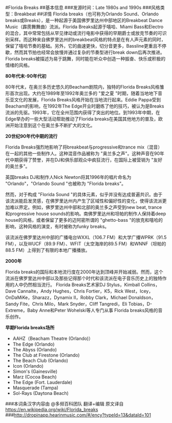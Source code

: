 #Florida Breaks
##基本信息
###发源时间：Late 1980s and 1990s
###风格类型：Breakbeat
##详情
Florida breaks（也可称为Orlando Sound、Orlando
breaks或Breaks），是一种起源于美国佛罗里达州中部地区的Breakbeat Dance Music（霹雳舞舞曲）流派。Florida
Breaks起源于嘻哈、Miami
Bass和Electro的混合，其中常常包括从罕见律动或流行电影中获得的早期爵士或放克节奏的可识别采样。而这种来自佛罗里达州的breakbeat风格的特点是在有人声元素的同时，保留了嘻哈节奏的基础。另外，它的曲速更快，切分音更多，Bassline更重且不停歇，然而其节拍也经常会放慢并通过复杂的节奏型进行break
down后再次推进。Florida breaks被描述为易于跳舞，同时能在听众中创造一种振奋、快乐或积极的情绪的风格。



**80年代末-90年代初**

80年代末，在奥兰多历史悠久的Beacham剧院内，独特的Florida Breaks风格雏形首次出现。大约在1989年至1992年奥兰多的 "爱之夏
"时期，随着当地地下音乐亚文化的发展，Florida Breaks风格开始在当地流行起来。Eddie Pappa受到Beacham的影响，在1992年The
Edge开业时磨练了他的技巧，被认为是Breaks流派的先驱。1993年，它在全州范围内获得了突出的地位。到1993年中期，在Edge举办的一些大型活动帮助推动了Florida
breaks在美国其他地方的普及，欧洲开始注意到这个在奥兰多不断扩大的文化。



**20世纪90年代中期的流行**

Florida Breaks强烈地影响了将breakbeat与progressive和trance mix（混音）在一起的其他一些制作人。这种混音作品被称为
"奥兰多之声"。这种声音在90年代中期获得了赞誉，并在DJ和俱乐部观众中疯狂流行，在国际上被营销为 "友好的奥兰多"。



英国breaks DJ和制作人Nick Newton将其1996年的唱片命名为 "Orlando"，"Orlando Sound "也被称为
"Florida breaks"。



然而，对于构成 "Florida Sound
"的具体元素，似乎并没有达成普遍共识。由于该流派能启发灵感，在佛罗里达州内产生了区域性和偏好性的变化，使得该流派更加难以界定。例如，佛罗里达州中部和北部的奥兰多之声受到new
beat, trance 和progressive house sounds的影响。南佛罗里达州和坦帕的制作人保持着deep
house的风格，或者保留了更多的迈阿密所谓的 "ghetto-bass "的放克和嘻哈的影响，这种风格的演变，有时被称为funky breaks。



该流派在佛罗里达州中部的广播电台WXXL（106.7 FM）和大学广播WPRK（91.5 FM），以及WUCF（89.9
FM）、WFIT（太空海岸的89.5 FM）和WNNF（坦帕的88.5 FM）上得到了有限的本地广播播放。

  
**2000年**

Florida
breaks的国际和本地流行度在2000年达到顶峰并开始减弱。然而，这个流派在佛罗里达州中部以及那些记得那个时代和该流派在电子音乐历史上的独特作用的人中仍然相当流行。
Florida Breaks艺术家DJ Stylus，Kimball Collins，Dave Cannalte，Andy Hughes，Chris
Fortier，K5，Rick West，Icey，OnDaMiKe，Sharazz，Dynamix II，Robby Clark，Michael
Donaldson，Sandy Fite，Chris Milo，Mark Snyder，Cliff Tangredi，Eli
Tobias，D-Extreme，Baby Anne和Peter Wohelski等人专门从事 Florida breaks风格的音乐创作。



**早期Florida breaks场所**

  * AAHZ（Beacham Theatre (Orlando)）
  * The Edge (Orlando)
  * The Abyss (Orlando)
  * The Club at Firestone (Orlando)
  * The Beach Club (Orlando)
  * Icon (Orlando)
  * Simon's (Gainesville)
  * Marz (Cocoa Beach)
  * The Edge (Fort. Lauderdale)
  * Masquerade (Tampa)
  * Sol-Rays (Daytona Beach)

###本词条汉字内容由 @多频百科团队 翻译+编辑
原文译自 https://en.wikipedia.org/wiki/Florida_breaks
###http://dropinapp.hearinmusic.com/#/ency?typeId=13&dataId=101
